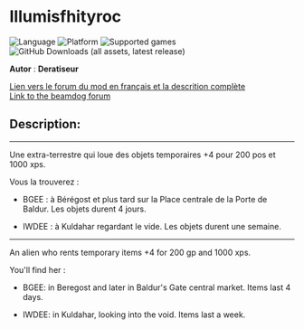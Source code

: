 # Illumisfhityroc
![Language](https://img.shields.io/static/v1?label=language&message=english%20%7C%20french%20%7C%20&color=informational)
![Platform](https://img.shields.io/static/v1?label=platform&message=windows%20%7C%20macOS%20%7C%20Linux%20%7C%20&color=informational)
![Supported games](https://img.shields.io/static/v1?label=supported%20games&message=BGEE%20%7C%20EET%20%7C%20IWDEE%20%7C&color=dodgerblue)
![GitHub Downloads (all assets, latest release)](https://img.shields.io/github/downloads/Deratiseur/Illumisfhityroc/total)

**Autor** : **Deratiseur**

[Lien vers le forum du mod en français et la descrition complète](https://www.baldursgateworld.fr/viewtopic.php?t=33955)  
[Link to the beamdog forum](https://forums.beamdog.com/discussion/89445/mod-crossclass-powerkits/p1?new=1)    


## Description:
-------------

Une extra-terrestre qui loue des objets temporaires +4 pour 200 pos et 1000 xps.

Vous la trouverez :

- BGEE : à Bérégost et plus tard sur la Place centrale de la Porte de Baldur. Les objets durent 4 jours.
   
- IWDEE : à Kuldahar regardant le vide. Les objets durent une semaine.
  

-------------

An alien who rents temporary items +4 for 200 gp and 1000 xps.

You'll find her :

- BGEE: in Beregost and later in Baldur's Gate central market. Items last 4 days.
   
- IWDEE: in Kuldahar, looking into the void. Items last a week.
